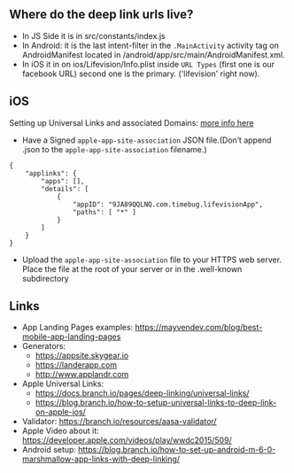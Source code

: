 Where do the deep link urls live?
----

- In JS Side it is in src/constants/index.js
- In Android: it is the last intent-filter in the `.MainActivity` activity tag on AndroidManifest located in /android/app/src/main/AndroidManifest.xml.
- In iOS it in on ios/Lifevision/Info.plist inside `URL Types` (first one is our facebook URL) second one is the primary. ('lifevision' right now).

iOS
-----
Setting up Universal Links and associated Domains: [more info here](https://developer.apple.com/library/content/documentation/General/Conceptual/AppSearch/UniversalLinks.html)

- Have a Signed `apple-app-site-association` JSON file.(Don’t append .json to the `apple-app-site-association` filename.)
```
{
    "applinks": {
        "apps": [],
        "details": [
            {
                "appID": "9JA89QQLNQ.com.timebug.lifevisionApp",
                "paths": [ "*" ]
            }
        ]
    }
}
```
- Upload the `apple-app-site-association` file to your HTTPS web server. Place the file at the root of your server or in the .well-known subdirectory


Links
----
- App Landing Pages examples: https://mayvendev.com/blog/best-mobile-app-landing-pages
- Generators: 
  - https://appsite.skygear.io  
  - https://landerapp.com
  - http://www.applandr.com
- Apple Universal Links: 
  - https://docs.branch.io/pages/deep-linking/universal-links/
  - https://blog.branch.io/how-to-setup-universal-links-to-deep-link-on-apple-ios/
- Validator: https://branch.io/resources/aasa-validator/
- Apple Video about it: https://developer.apple.com/videos/play/wwdc2015/509/
- Android setup: https://blog.branch.io/how-to-set-up-android-m-6-0-marshmallow-app-links-with-deep-linking/